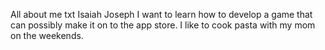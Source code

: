 All about me txt
Isaiah Joseph
I want to learn how to develop a game that can possibly make it on to the app store.
I like to cook pasta with my mom on the weekends.
